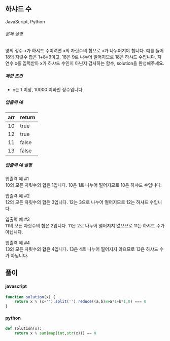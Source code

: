 ## 하샤드 수

JavaScript, Python

###### 문제 설명

양의 정수 x가 하샤드 수이려면 x의 자릿수의 합으로 x가 나누어져야 합니다. 예를 들어 18의 자릿수 합은 1+8=9이고, 18은 9로 나누어 떨어지므로 18은 하샤드 수입니다. 자연수 x를 입력받아 x가 하샤드 수인지 아닌지 검사하는 함수, solution을 완성해주세요.

##### 제한 조건

-   `x`는 1 이상, 10000 이하인 정수입니다.

##### 입출력 예

| arr | return |
| --- | --- |
| 10 | true |
| 12 | true |
| 11 | false |
| 13 | false |

##### 입출력 예 설명

입출력 예 #1\
10의 모든 자릿수의 합은 1입니다. 10은 1로 나누어 떨어지므로 10은 하샤드 수입니다.

입출력 예 #2\
12의 모든 자릿수의 합은 3입니다. 12는 3으로 나누어 떨어지므로 12는 하샤드 수입니다.

입출력 예 #3\
11의 모든 자릿수의 합은 2입니다. 11은 2로 나누어 떨어지지 않으므로 11는 하샤드 수가 아닙니다.

입출력 예 #4\
13의 모든 자릿수의 합은 4입니다. 13은 4로 나누어 떨어지지 않으므로 13은 하샤드 수가 아닙니다.

## 풀이

#### javascript
```javascript
function solution(x) {
    return x % (x+'').split('').reduce((a,b)=>a*1+b*1,0) === 0
}
```  
#### python
```python
def solution(x):
    return x % sum(map(int,str(x))) == 0
```